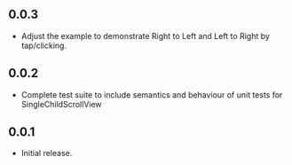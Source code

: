 ## 0.0.3

* Adjust the example to demonstrate Right to Left and Left to Right by tap/clicking. 

## 0.0.2

* Complete test suite to include semantics and behaviour of unit tests for SingleChildScrollView

## 0.0.1

* Initial release. 
